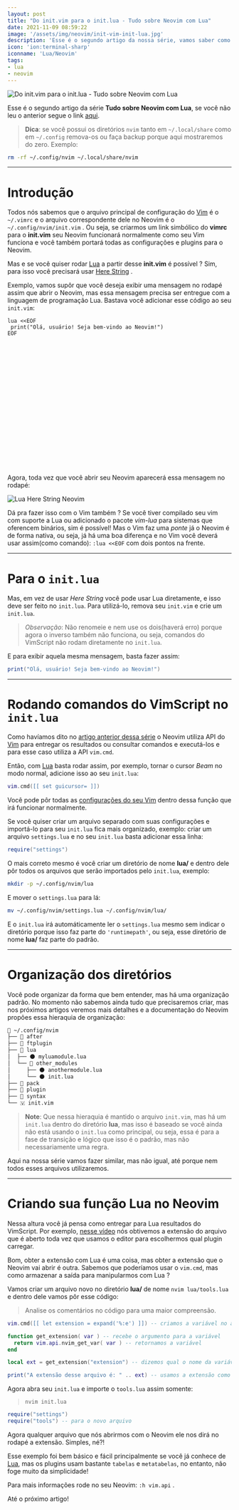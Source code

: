 ```yaml
---
layout: post
title: "Do init.vim para o init.lua - Tudo sobre Neovim com Lua"
date: 2021-11-09 08:59:22
image: '/assets/img/neovim/init-vim-init-lua.jpg'
description: 'Esse é o segundo artigo da nossa série, vamos saber como as coisas funcionam na migração!'
icon: 'ion:terminal-sharp'
iconname: 'Lua/Neovim'
tags:
- lua
- neovim
---
```


![Do init.vim para o init.lua - Tudo sobre Neovim com Lua](/assets/img/neovim/init-vim-init-lua.jpg)

Esse é o segundo artigo da série **Tudo sobre Neovim com Lua**, se você não leu o anterior segue o link [aqui](https://terminalroot.com.br/2021/11/tudo-sobre-neovim-com-lua-como-customizar-do-zero.html).

> **Dica**: se você possui os diretórios `nvim` tanto em `~/.local/share` como em `~/.config` remova-os ou faça backup porque aqui mostraremos do zero. Exemplo:
```sh
rm -rf ~/.config/nvim ~/.local/share/nvim
```

---

# Introdução
Todos nós sabemos que o arquivo principal de configuração do [Vim](https://terminalroot.com.br/vim) é o `~/.vimrc` e o arquivo correspondente dele no Neovim é o `~/.config/nvim/init.vim` . Ou seja, se criarmos um link simbólico do **vimrc** para o **init.vim** seu Neovim funcionará normalmente como seu Vim funciona e você também portará todas as configurações e plugins para o Neovim.

Mas e se você quiser rodar [Lua](https://terminalroot.com.br/lua) a partir desse **init.vim** é possível ? Sim, para isso você precisará usar [Here String](https://terminalroot.com.br/shell) .

Exemplo, vamos supôr que você deseja exibir uma mensagem no rodapé assim que abrir o Neovim, mas essa mensagem precisa ser entregue com a linguagem de programação Lua. Bastava você adicionar esse código ao seu `init.vim`:

```viml
lua <<EOF
 print("Olá, usuário! Seja bem-vindo ao Neovim!")
EOF
```

<!-- QUADRADO -->
<script async src="//pagead2.googlesyndication.com/pagead/js/adsbygoogle.js"></script>
<ins class="adsbygoogle"
style="display:inline-block;width:336px;height:280px"
data-ad-client="ca-pub-2838251107855362"
data-ad-slot="5351066970"></ins>
<script>
(adsbygoogle = window.adsbygoogle || []).push({});
</script>

Agora, toda vez que você abrir seu Neovim aparecerá essa mensagem no rodapé:

![Lua Here String Neovim](/assets/img/neovim/neovim-lua-here-string.png)

Dá pra fazer isso com o Vim também ? Se você tiver compilado seu vim com suporte a Lua ou adicionado o pacote *vim-lua* para sistemas que oferencem binários, sim é possível! Mas o Vim faz uma *ponte* já o Neovim é de forma nativa, ou seja, já há uma boa diferença e no Vim você deverá usar assim(como comando): `:lua <<EOF` com dois pontos na frente.

---

# Para o `init.lua`
Mas, em vez de usar *Here String* você pode usar Lua diretamente, e isso deve ser feito no `init.lua`. Para utilizá-lo, remova seu `init.vim` e crie um `init.lua`.
> *Observação*: Não renomeie e nem use os dois(haverá erro) porque agora o inverso também não funciona, ou seja, comandos do VimScript não rodam diretamente no `init.lua`.

E para exibir aquela mesma mensagem, basta fazer assim:
```lua
print("Olá, usuário! Seja bem-vindo ao Neovim!")
```

---

# Rodando comandos do VimScript no `init.lua`
Como havíamos dito no [artigo anterior dessa série]() o Neovim utiliza API do [Vim](https://terminalroot.com.br/vim) para entregar os resultados ou consultar comandos e executá-los e para esse caso utiliza a API `vim.cmd`.

Então, com [Lua](https://terminalroot.com.br/lua) basta rodar assim, por exemplo, tornar o cursor *Beam* no modo normal, adicione isso ao seu `init.lua`:

```lua
vim.cmd([[ set guicursor= ]])
```

Você pode pôr todas as [configurações do seu Vim](https://www.youtube.com/watch?v=XXGk3n1uzPg) dentro dessa função que irá funcionar normalmente.

Se você quiser criar um arquivo separado com suas configurações e importá-lo para seu `init.lua` fica mais organizado, exemplo: criar um arquivo `settings.lua` e no seu `init.lua` basta adicionar essa linha:

```lua
require("settings")
```

O mais correto mesmo é você criar um diretório de nome **lua/** e dentro dele pôr todos os arquivos que serão importados pelo `init.lua`, exemplo:

```sh
mkdir -p ~/.config/nvim/lua
```

E mover o `settings.lua` para lá:

```sh
mv ~/.config/nvim/settings.lua ~/.config/nvim/lua/
```

E o `init.lua` irá automáticamente ler o `settings.lua` mesmo sem indicar o diretório porque isso faz parte do `'runtimepath'`, ou seja, esse diretório de nome **lua/** faz parte do padrão.


<!-- RETANGULO LARGO 2 -->
<script async src="//pagead2.googlesyndication.com/pagead/js/adsbygoogle.js"></script>
<ins class="adsbygoogle"
style="display:block; text-align:center;"
data-ad-layout="in-article"
data-ad-format="fluid"
data-ad-client="ca-pub-2838251107855362"
data-ad-slot="8549252987"></ins>
<script>
(adsbygoogle = window.adsbygoogle || []).push({});
</script>

---

# Organização dos diretórios
Você pode organizar da forma que bem entender, mas há uma organização padrão. No momento não sabemos ainda tudo que precisaremos criar, mas nos próximos artigos veremos mais detalhes e a documentação do Neovim propões essa hieraquia de organização:

```sh
📂 ~/.config/nvim
├── 📁 after
├── 📁 ftplugin
├── 📂 lua
│  ├── 🌑 myluamodule.lua
│  └── 📂 other_modules
│     ├── 🌑 anothermodule.lua
│     └── 🌑 init.lua
├── 📁 pack
├── 📁 plugin
├── 📁 syntax
└── 🇻 init.vim
```
> **Note**: Que nessa hieraquia é mantido o arquivo `init.vim`, mas há um `init.lua` dentro do diretório **lua**, mas isso é baseado se você ainda não está usando o `init.lua` como principal, ou seja, essa é para a fase de transição e lógico que isso é o padrão, mas não necessariamente uma regra.

Aqui na nossa série vamos fazer similar, mas não igual, até porque nem todos esses arquivos utilizaremos.

---

# Criando sua função Lua no Neovim
Nessa altura você já pensa como entregar para Lua resultados do VimScript. Por exemplo, [nesse vídeo](https://www.youtube.com/watch?v=W8bFxnpJjF4) nós obtivemos a extensão do arquivo que é aberto toda vez que usamos o editor para escolhermos qual plugin carregar.

Bom, obter a extensão com Lua é uma coisa, mas obter a extensão que o Neovim vai abrir é outra. Sabemos que poderíamos usar o `vim.cmd`, mas como armazenar a saída para manipularmos com Lua ?

Vamos criar um arquivo novo no diretório **lua/**  de nome `nvim lua/tools.lua` e dentro dele vamos pôr esse código:
> Analise os comentários no código para uma maior compreensão.

```lua
vim.cmd([[ let extension = expand('%:e') ]]) -- criamos a variável no ambiente da API

function get_extension( var ) -- recebe o argumento para a variável
  return vim.api.nvim_get_var( var ) -- retornamos a variável
end

local ext = get_extension("extension") -- dizemos qual o nome da variável que queremos

print("A extensão desse arquivo é: " .. ext) -- usamos a extensão como quisermos porque agora ela é uma variável em Lua .
```

Agora abra seu `init.lua` e importe o `tools.lua` assim somente:
> `nvim init.lua`

```lua
require("settings")
require("tools") -- para o novo arquivo
```

Agora qualquer arquivo que nós abrirmos com o Neovim ele nos dirá no rodapé a extensão. Simples, né?!

Esse exemplo foi bem básico e fácil principalmente se você já conhece de [Lua](https://terminalroot.com.br/lua), mas os plugins usam bastante `tabelas` e `metatabelas`, no entanto, não foge muito da simplicidade!

Para mais informações rode no seu Neovim: `:h vim.api` .

Até o próximo artigo!

